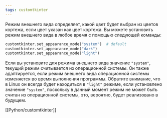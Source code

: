 ```yaml
---
tags: customtkinter
---
```


Режим внешнего вида определяет, какой цвет будет выбран из цветов кортежа, если цвет указан как цвет кортежа. Вы можете установить режим внешнего вида в любое время с помощью следующей команды:
```python
customtkinter.set_appearance_mode("system")  # default
customtkinter.set_appearance_mode("dark")
customtkinter.set_appearance_mode("light")
```

Если вы установите для режима внешнего вида значение `"system"`, текущий режим считывается из операционной системы. Он также адаптируется, если режим внешнего вида операционной системы изменяется во время выполнения программы. Обратите внимание, что в Linux он всегда будет находиться в `"light"` режиме, если установлено значение `"system"`, поскольку в данный момент режим не может быть считан из операционной системы, это, вероятно, будет реализовано в будущем.

[[Python/customtkinter]]
